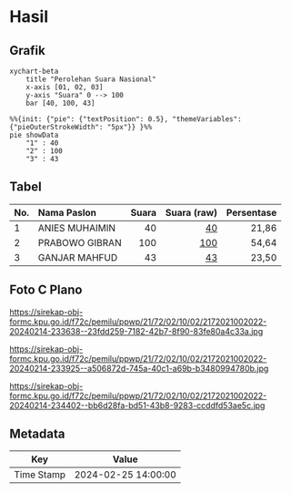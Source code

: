 # Hasil

## Grafik

```mermaid
xychart-beta
    title "Perolehan Suara Nasional"
    x-axis [01, 02, 03]
    y-axis "Suara" 0 --> 100
    bar [40, 100, 43]
```

```mermaid
%%{init: {"pie": {"textPosition": 0.5}, "themeVariables": {"pieOuterStrokeWidth": "5px"}} }%%
pie showData
    "1" : 40
    "2" : 100
    "3" : 43
```

## Tabel

| No. | Nama Paslon    | Suara | Suara (raw) | Persentase |
|:--- |:-------------- | -----:| -----------:| ----------:|
| 1   | ANIES MUHAIMIN | 40    | [40][p-1]   | 21,86      |
| 2   | PRABOWO GIBRAN | 100   | [100][p-2]  | 54,64      |
| 3   | GANJAR MAHFUD  | 43    | [43][p-3]   | 23,50      |


[p-1]: https://github.com/gigit-pemilu/pemilu-2024/blob/main/pilpres/hitung-suara/sub/21-kepulauan-riau/sub/72-kota-tanjung-pinang/sub/02-tanjung-pinang-timur/sub/1002-kampung-bulang/sub/022-tps/sub/paslon-1.txt
[p-2]: https://github.com/gigit-pemilu/pemilu-2024/blob/main/pilpres/hitung-suara/sub/21-kepulauan-riau/sub/72-kota-tanjung-pinang/sub/02-tanjung-pinang-timur/sub/1002-kampung-bulang/sub/022-tps/sub/paslon-2.txt
[p-3]: https://github.com/gigit-pemilu/pemilu-2024/blob/main/pilpres/hitung-suara/sub/21-kepulauan-riau/sub/72-kota-tanjung-pinang/sub/02-tanjung-pinang-timur/sub/1002-kampung-bulang/sub/022-tps/sub/paslon-3.txt

## Foto C Plano

https://sirekap-obj-formc.kpu.go.id/f72c/pemilu/ppwp/21/72/02/10/02/2172021002022-20240214-233638--23fdd259-7182-42b7-8f90-83fe80a4c33a.jpg

https://sirekap-obj-formc.kpu.go.id/f72c/pemilu/ppwp/21/72/02/10/02/2172021002022-20240214-233925--a506872d-745a-40c1-a69b-b3480994780b.jpg

https://sirekap-obj-formc.kpu.go.id/f72c/pemilu/ppwp/21/72/02/10/02/2172021002022-20240214-234402--bb6d28fa-bd51-43b8-9283-ccddfd53ae5c.jpg


## Metadata

| Key        | Value               |
| ---------- | ------------------- |
| Time Stamp | 2024-02-25 14:00:00 |



